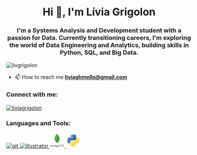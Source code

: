 <h1 align="center">Hi 👋, I'm Lívia Grigolon</h1>
<h3 align="center">I'm a Systems Analysis and Development student with a passion for Data. Currently transitioning careers, I'm exploring the world of Data Engineering and Analytics, building skills in Python, SQL, and Big Data.</h3>

<p align="left"> <img src="https://komarev.com/ghpvc/?username=livgrigolon&label=Profile%20views&color=0e75b6&style=flat" alt="livgrigolon" /> </p>

- 📫 How to reach me **liviaghmello@gmail.com**

<h3 align="left">Connect with me:</h3>
<p align="left">
<a href="https://linkedin.com/in/liviagrigolon" target="blank"><img align="center" src="https://raw.githubusercontent.com/rahuldkjain/github-profile-readme-generator/master/src/images/icons/Social/linked-in-alt.svg" alt="liviagrigolon" height="30" width="40" /></a>
</p>

<h3 align="left">Languages and Tools:</h3>
<p align="left"> <a href="https://git-scm.com/" target="_blank" rel="noreferrer"> <img src="https://www.vectorlogo.zone/logos/git-scm/git-scm-icon.svg" alt="git" width="40" height="40"/> </a> <a href="https://www.adobe.com/in/products/illustrator.html" target="_blank" rel="noreferrer"> <img src="https://www.vectorlogo.zone/logos/adobe_illustrator/adobe_illustrator-icon.svg" alt="illustrator" width="40" height="40"/> </a> <a href="https://www.mongodb.com/" target="_blank" rel="noreferrer"> <img src="https://raw.githubusercontent.com/devicons/devicon/master/icons/mongodb/mongodb-original-wordmark.svg" alt="mongodb" width="40" height="40"/> </a> <a href="https://www.python.org" target="_blank" rel="noreferrer"> <img src="https://raw.githubusercontent.com/devicons/devicon/master/icons/python/python-original.svg" alt="python" width="40" height="40"/> </a> </p>
